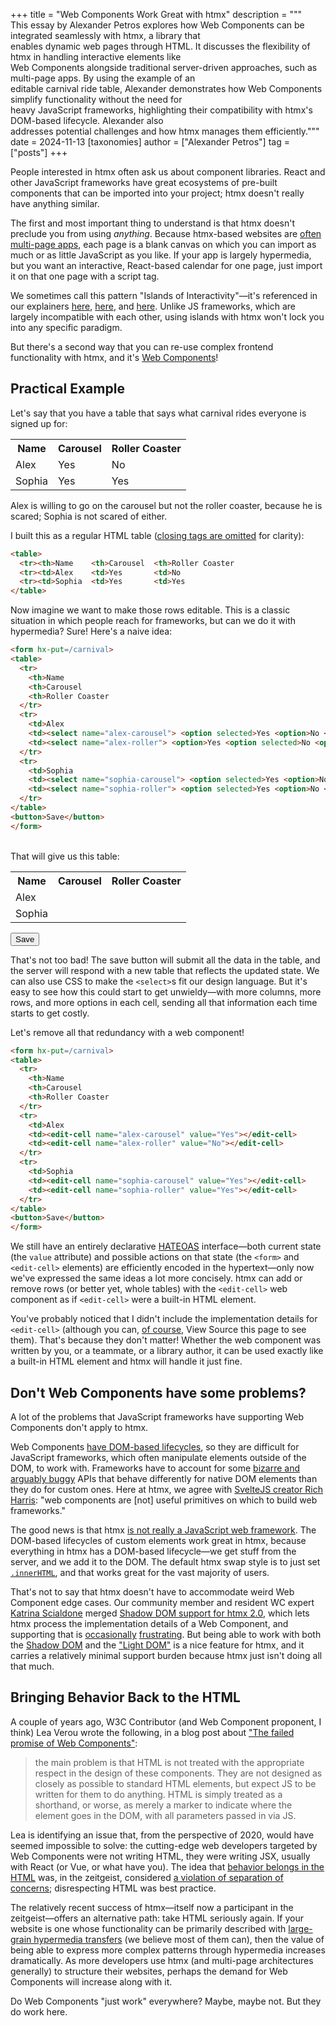 +++
title = "Web Components Work Great with htmx"
description = """\
  This essay by Alexander Petros explores how Web Components can be integrated seamlessly with htmx, a library that \
  enables dynamic web pages through HTML. It discusses the flexibility of htmx in handling interactive elements like \
  Web Components alongside traditional server-driven approaches, such as multi-page apps. By using the example of an \
  editable carnival ride table, Alexander demonstrates how Web Components simplify functionality without the need for \
  heavy JavaScript frameworks, highlighting their compatibility with htmx's DOM-based lifecycle. Alexander also \
  addresses potential challenges and how htmx manages them efficiently."""
date = 2024-11-13
[taxonomies]
author = ["Alexander Petros"]
tag = ["posts"]
+++

People interested in htmx often ask us about component libraries.
React and other JavaScript frameworks have great ecosystems of pre-built components that can be imported into your project; htmx doesn't really have anything similar.

The first and most important thing to understand is that htmx doesn't preclude you from using *anything*.
Because htmx-based websites are [often multi-page apps](https://unplannedobsolescence.com/blog/less-htmx-is-more/), each page is a blank canvas on which you can import as much or as little JavaScript as you like.
If your app is largely hypermedia, but you want an interactive, React-based calendar for one page, just import it on that one page with a script tag.

We sometimes call this pattern "Islands of Interactivity"—it's referenced in our explainers [here](@/essays/10-tips-for-SSR-HDA-apps.md#tip-8-when-necessary-create-islands-of-interactivity), [here](@/essays/hypermedia-friendly-scripting.md#islands), and [here](@/essays/you-cant.md#myth-5-with-htmx-or-mpas-every-user-action-must-happen-on-the-server).
Unlike JS frameworks, which are largely incompatible with each other, using islands with htmx won't lock you into any specific paradigm.

But there's a second way that you can re-use complex frontend functionality with htmx, and it's [Web Components](https://developer.mozilla.org/en-US/docs/Web/API/Web_components)!

## Practical Example

Let's say that you have a table that says what carnival rides everyone is signed up for:

<table>
  <tr>
    <th>Name
    <th>Carousel
    <th>Roller Coaster
  </tr>
  <tr>
    <td>Alex
    <td>Yes
    <td>No
  </tr>
  <tr>
    <td>Sophia
    <td>Yes
    <td>Yes
  </tr>
</table>

Alex is willing to go on the carousel but not the roller coaster, because he is scared; Sophia is not scared of either.

I built this as a regular HTML table ([closing tags are omitted](https://developer.mozilla.org/en-US/docs/Web/HTML/Element/td#technical_summary) for clarity):

```html
<table>
  <tr><th>Name    <th>Carousel  <th>Roller Coaster
  <tr><td>Alex    <td>Yes       <td>No
  <tr><td>Sophia  <td>Yes       <td>Yes
</table>
```

Now imagine we want to make those rows editable.
This is a classic situation in which people reach for frameworks, but can we do it with hypermedia?
Sure!
Here's a naive idea:

```html
<form hx-put=/carnival>
<table>
  <tr>
    <th>Name
    <th>Carousel
    <th>Roller Coaster
  </tr>
  <tr>
    <td>Alex
    <td><select name="alex-carousel"> <option selected>Yes <option>No <option> Maybe</select>
    <td><select name="alex-roller"> <option>Yes <option selected>No <option> Maybe</select>
  </tr>
  <tr>
    <td>Sophia
    <td><select name="sophia-carousel"> <option selected>Yes <option>No <option> Maybe</select>
    <td><select name="sophia-roller"> <option selected>Yes <option>No <option> Maybe</select>
  </tr>
</table>
<button>Save</button>
</form>
```

<br>
That will give us this table:

<table>
  <tr>
    <th>Name
    <th>Carousel
    <th>Roller Coaster
  </tr>
  <tr>
    <td>Alex
    <td><edit-cell name="alex-carousel" value="Yes"></edit-cell>
    <td><edit-cell name="alex-roller" value="No"></edit-cell>
  </tr>
  <tr>
    <td>Sophia
    <td><edit-cell name="sophia-carousel" value="Yes"></edit-cell>
    <td><edit-cell name="sophia-roller" value="Yes"></edit-cell>
  </tr>
</table>
<button>Save</button>

That's not too bad!
The save button will submit all the data in the table, and the server will respond with a new table that reflects the updated state.
We can also use CSS to make the `<select>`s fit our design language.
But it's easy to see how this could start to get unwieldy—with more columns, more rows, and more options in each cell, sending all that information each time starts to get costly.

Let's remove all that redundancy with a web component!

```html
<form hx-put=/carnival>
<table>
  <tr>
    <th>Name
    <th>Carousel
    <th>Roller Coaster
  </tr>
  <tr>
    <td>Alex
    <td><edit-cell name="alex-carousel" value="Yes"></edit-cell>
    <td><edit-cell name="alex-roller" value="No"></edit-cell>
  </tr>
  <tr>
    <td>Sophia
    <td><edit-cell name="sophia-carousel" value="Yes"></edit-cell>
    <td><edit-cell name="sophia-roller" value="Yes"></edit-cell>
  </tr>
</table>
<button>Save</button>
</form>
```

We still have an entirely declarative [HATEOAS](https://htmx.org/essays/hateoas/) interface—both current state (the `value` attribute) and possible actions on that state (the `<form>` and `<edit-cell>` elements) are efficiently encoded in the hypertext—only now we've expressed the same ideas a lot more concisely.
htmx can add or remove rows (or better yet, whole tables) with the `<edit-cell>` web component as if `<edit-cell>` were a built-in HTML element.

You've probably noticed that I didn't include the implementation details for `<edit-cell>` (although you can, [of course](@/essays/right-click-view-source.md), View Source this page to see them).
That's because they don't matter!
Whether the web component was written by you, or a teammate, or a library author, it can be used exactly like a built-in HTML element and htmx will handle it just fine.

## Don't Web Components have some problems?

A lot of the problems that JavaScript frameworks have supporting Web Components don't apply to htmx.

Web Components [have DOM-based lifecycles](https://dev.to/ryansolid/web-components-are-not-the-future-48bh), so they are difficult for JavaScript frameworks, which often manipulate elements outside of the DOM, to work with.
Frameworks have to account for some [bizarre and arguably buggy](https://x.com/Rich_Harris/status/1841467510194843982) APIs that behave differently for native DOM elements than they do for custom ones.
Here at htmx, we agree with [SvelteJS creator Rich Harris](https://x.com/Rich_Harris/status/1839484645194277111): "web components are [not] useful primitives on which to build web frameworks."

The good news is that htmx [is not really a JavaScript web framework](@/essays/is-htmx-another-javascript-framework.md).
The DOM-based lifecycles of custom elements work great in htmx, because everything in htmx has a DOM-based lifecycle—we get stuff from the server, and we add it to the DOM.
The default htmx swap style is to just set [`.innerHTML`](https://developer.mozilla.org/en-US/docs/Web/API/Element/innerHTML), and that works great for the vast majority of users.

That's not to say that htmx doesn't have to accommodate weird Web Component edge cases.
Our community member and resident WC expert [Katrina Scialdone](https://unmodernweb.com/) merged [Shadow DOM support for htmx 2.0](https://github.com/bigskysoftware/htmx/pull/2075), which lets htmx process the implementation details of a Web Component,
and supporting that is [occasionally](https://github.com/bigskysoftware/htmx/pull/2846) [frustrating](https://github.com/bigskysoftware/htmx/pull/2866).
But being able to work with both the [Shadow DOM](@/examples/web-components.md) and the ["Light DOM"](https://meyerweb.com/eric/thoughts/2023/11/01/blinded-by-the-light-dom/) is a nice feature for htmx, and it carries a relatively minimal support burden because htmx just isn't doing all that much.

## Bringing Behavior Back to the HTML

A couple of years ago, W3C Contributor (and Web Component proponent, I think) Lea Verou wrote the following, in a blog post about ["The failed promise of Web Components"](https://lea.verou.me/blog/2020/09/the-failed-promise-of-web-components/):

> the main problem is that HTML is not treated with the appropriate respect in the design of these components. They are not designed as closely as possible to standard HTML elements, but expect JS to be written for them to do anything. HTML is simply treated as a shorthand, or worse, as merely a marker to indicate where the element goes in the DOM, with all parameters passed in via JS.

Lea is identifying an issue that, from the perspective of 2020, would have seemed impossible to solve: the cutting-edge web developers targeted by Web Components were not writing HTML, they were writing JSX, usually with React (or Vue, or what have you).
The idea that [behavior belongs in the HTML](https://unplannedobsolescence.com/blog/behavior-belongs-in-html/) was, in the zeitgeist, considered [a violation of separation of concerns](https://htmx.org/essays/locality-of-behaviour/);
disrespecting HTML was best practice.

The relatively recent success of htmx—itself now a participant in the zeitgeist—offers an alternative path: take HTML seriously again.
If your website is one whose functionality can be primarily described with [large-grain hypermedia transfers](@/essays/when-to-use-hypermedia.md) (we believe most of them can), then the value of being able to express more complex patterns through hypermedia increases dramatically.
As more developers use htmx (and multi-page architectures generally) to structure their websites,
perhaps the demand for Web Components will increase along with it.

Do Web Components "just work" everywhere? Maybe, maybe not. But they do work here.

<script>
class EditCell extends HTMLElement {
  connectedCallback() {
    this.value = this.getAttribute("value")
    this.name = this.getAttribute("name")

    this.innerHTML = `
      <select>
        <option ${this.value === 'Yes' ? 'selected' : ''}>Yes
        <option ${this.value === 'No' ? 'selected' : ''}>No
        <option ${this.value === 'Maybe' ? 'selected' : ''}>Maybe
      </select>
    `
  }
}

customElements.define('edit-cell', EditCell)
</script>
